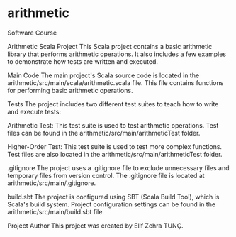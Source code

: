 # arithmetic
Software Course

Arithmetic Scala Project
This Scala project contains a basic arithmetic library that performs arithmetic operations. It also includes a few examples to demonstrate how tests are written and executed.

Main Code
The main project's Scala source code is located in the arithmetic/src/main/scala/arithmetic.scala file. This file contains functions for performing basic arithmetic operations.

Tests
The project includes two different test suites to teach how to write and execute tests:

Arithmetic Test: This test suite is used to test arithmetic operations. Test files can be found in the arithmetic/src/main/arithmeticTest folder.

Higher-Order Test: This test suite is used to test more complex functions. Test files are also located in the arithmetic/src/main/arithmeticTest folder.

.gitignore
The project uses a .gitignore file to exclude unnecessary files and temporary files from version control. The .gitignore file is located at arithmetic/src/main/.gitignore.

build.sbt
The project is configured using SBT (Scala Build Tool), which is Scala's build system. Project configuration settings can be found in the arithmetic/src/main/build.sbt file.

Project Author
This project was created by Elif Zehra TUNÇ.
